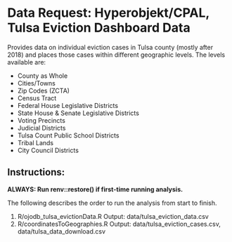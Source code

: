 # Data Request: Hyperobjekt/CPAL, Tulsa Eviction Dashboard Data

Provides data on individual eviction cases in Tulsa county (mostly after 2018)
and places those cases within different geographic levels. The levels available are:
- County as Whole
- Cities/Towns
- Zip Codes (ZCTA)
- Census Tract
- Federal House Legislative Districts
- State House & Senate Legislative Districts
- Voting Precincts
- Judicial Districts
- Tulsa Count Public School Districts
- Tribal Lands
- City Council Districts

## Instructions:

**ALWAYS: Run renv::restore() if first-time running analysis.**

The following describes the order to run the analysis from start to finish.
1) R/ojodb_tulsa_evictionData.R
   Output: data/tulsa_eviction_data.csv
2) R/coordinatesToGeographies.R
   Output: data/tulsa_eviction_cases.csv, data/tulsa_data_download.csv
